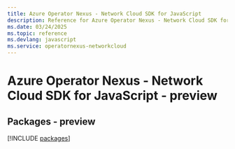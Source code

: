 ```yaml
---
title: Azure Operator Nexus - Network Cloud SDK for JavaScript
description: Reference for Azure Operator Nexus - Network Cloud SDK for JavaScript
ms.date: 03/24/2025
ms.topic: reference
ms.devlang: javascript
ms.service: operatornexus-networkcloud
---
```

# Azure Operator Nexus - Network Cloud SDK for JavaScript - preview
## Packages - preview
[!INCLUDE [packages](operator-nexus---network-cloud-index.md)]